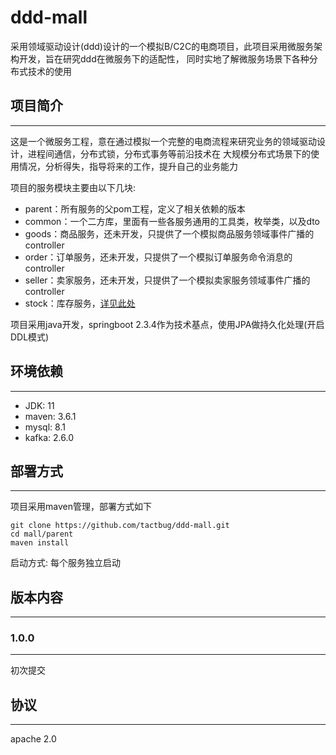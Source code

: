 # ddd-mall
采用领域驱动设计(ddd)设计的一个模拟B/C2C的电商项目，此项目采用微服务架构开发，旨在研究ddd在微服务下的适配性，
同时实地了解微服务场景下各种分布式技术的使用

## 项目简介
---
这是一个微服务工程，意在通过模拟一个完整的电商流程来研究业务的领域驱动设计，进程间通信，分布式锁，分布式事务等前沿技术在
大规模分布式场景下的使用情况，分析得失，指导将来的工作，提升自己的业务能力
  
项目的服务模块主要由以下几块: 
- parent：所有服务的父pom工程，定义了相关依赖的版本
- common：一个二方库，里面有一些各服务通用的工具类，枚举类，以及dto
- goods：商品服务，还未开发，只提供了一个模拟商品服务领域事件广播的controller
- order：订单服务，还未开发，只提供了一个模拟订单服务命令消息的controller
- seller：卖家服务，还未开发，只提供了一个模拟卖家服务领域事件广播的controller
- stock：库存服务，<a href = "https://github.com/tactbug/ddd-mall/tree/master/stock">详见此处</a>
  
项目采用java开发，springboot 2.3.4作为技术基点，使用JPA做持久化处理(开启DDL模式)

## 环境依赖
---
- JDK: 11
- maven: 3.6.1
- mysql: 8.1
- kafka: 2.6.0
## 部署方式
---
项目采用maven管理，部署方式如下
```
git clone https://github.com/tactbug/ddd-mall.git
cd mall/parent
maven install
```
启动方式: 每个服务独立启动

## 版本内容
---
### 1.0.0
---
初次提交
## 协议
---
apache 2.0